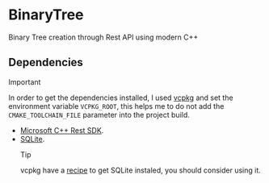 # BinaryTree
 Binary Tree creation through Rest API using modern C++

## Dependencies

> [!IMPORTANT]
> In order to get the dependencies installed, I used [vcpkg](https://aka.ms/vcpkg) and set the environment variable `VCPKG_ROOT`, this helps me to do not add the `CMAKE_TOOLCHAIN_FILE` parameter into the project build.

- [Microsoft C++ Rest SDK](https://github.com/Microsoft/cpprestsdk).
- [SQLite](https://sqlite.org/index.html).
    > [!TIP]
    > vcpkg have a [recipe](https://github.com/microsoft/vcpkg/blob/master/docs/examples/installing-and-using-packages.md) to get SQLite instaled, you should consider using it.
